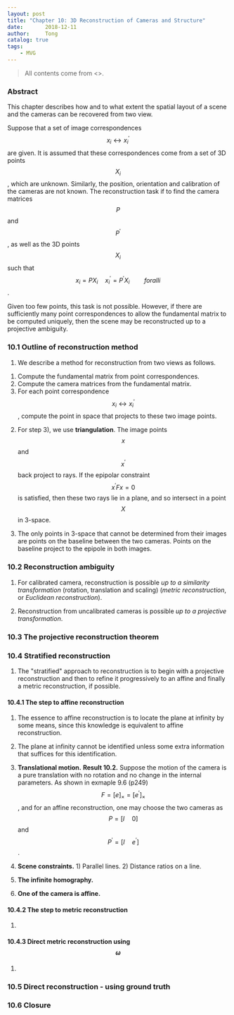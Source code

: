 ```yaml
---
layout: post
title: "Chapter 10: 3D Reconstruction of Cameras and Structure"
date:       2018-12-11
author:     Tong
catalog: true
tags:
    - MVG
---
```


> All contents come from <<Multiple View Geometry in Computer Vision>>.

### Abstract

This chapter describes how and to what extent the spatial layout of a scene and the cameras can be recovered from two view.

Suppose that a set of image correspondences $$x_i \leftrightarrow x_i^\prime$$ are given. It is assumed that these correspondences come from a set of 3D points $$X_i$$, which are unknown. Similarly, the position, orientation and calibration of the cameras are not known. The reconstruction task if to find the camera matrices $$P$$ and $$P^\prime$$, as well as the 3D points $$X_i$$ such that $$x_i = PX_i \quad x_i^\prime = P^\prime X_i \quad \quad for all i$$.

Given too few points, this task is not possible. However, if there are sufficiently many point correspondences to allow the fundamental matrix to be computed uniquely, then the scene may be reconstructed up to a projective ambiguity.

### 10.1 Outline of reconstruction method

1. We describe a method for reconstruction from two views as follows.
  1) Compute the fundamental matrix from point correspondences.
  2) Compute the camera matrices from the fundamental matrix.
  3) For each point correspondence $$x_i \leftrightarrow x_i^\prime$$, compute the point in space that projects to these two image points.

2. For step 3), we use __triangulation__. The image points $$x$$ and $$x^\prime$$ back project to rays. If the epipolar constraint $$x^\prime Fx=0$$ is satisfied, then these two rays lie in a plane, and so intersect in a point $$X$$ in 3-space.

3. The only points in 3-space that cannot be determined from their images are points on the baseline between the two cameras. Points on the baseline project to the epipole in both images.

### 10.2 Reconstruction ambiguity

1. For calibrated camera, reconstruction is possible _up to a similarity transformation_ (rotation, translation and scaling) (_metric reconstruction_, or _Euclidean reconstruction_).

2. Reconstruction from uncalibrated cameras is possible _up to a projective transformation_.

### 10.3 The projective reconstruction theorem

### 10.4 Stratified reconstruction

1. The "stratified" approach to reconstruction is to begin with a projective reconstruction and then to refine it progressively to an affine and finally a metric reconstruction, if possible.

#### 10.4.1 The step to affine reconstruction

1. The essence to affine reconstruction is to locate the plane at infinity by some means, since this knowledge is equivalent to affine reconstruction.

2. The plane at infinity cannot be identified unless some extra information that suffices for this identification.

3. __Translational motion.__ __Result 10.2.__ Suppose the motion of the camera is a pure translation with no rotation and no change in the internal parameters. As shown in exmaple 9.6 (p249) $$F = \left [ e \right ]_ \times = \left [ e^\prime \right ]_ \times$$, and for an affine reconstruction, one may choose the two cameras as $$P = \left [ I \quad 0 \right ]$$ and $$P^\prime = \left [ I \quad e^\prime \right ]$$.

3. __Scene constraints.__ 1) Parallel lines. 2) Distance ratios on a line.

4. __The infinite homography.__

5. __One of the camera is affine.__

#### 10.4.2 The step to metric reconstruction

1.

#### 10.4.3 Direct metric reconstruction using $$\omega$$

1.

### 10.5 Direct reconstruction - using ground truth

### 10.6 Closure
